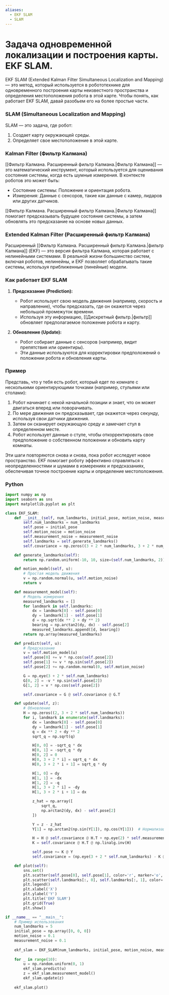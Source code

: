 ```yaml
---
aliases:
  - EKF SLAM
  - SLAM
---
```

# Задача одновременной локализации и построения карты. EKF SLAM.

EKF SLAM (Extended Kalman Filter Simultaneous Localization and Mapping) — это метод, который используется в робототехнике для одновременного построения карты неизвестного пространства и определения местоположения робота в этой карте. Чтобы понять, как работает EKF SLAM, давай разобьем его на более простые части.

### SLAM (Simultaneous Localization and Mapping)

SLAM — это задача, где робот:
1. Создает карту окружающей среды.
2. Определяет свое местоположение в этой карте.

### Kalman Filter (Фильтр Калмана)

[[Фильтр Калмана. Расширенный фильтр Калмана.|Фильтр Калмана]] — это математический инструмент, который используется для оценивания состояния системы, когда есть шумные измерения. В контексте роботов это может быть:
- Состояние системы: Положение и ориентация робота.
- Измерения: Данные с сенсоров, такие как данные с камер, лидаров или других датчиков.

[[Фильтр Калмана. Расширенный фильтр Калмана.|Фильтр Калмана]] помогает предсказывать будущее состояние системы, а затем обновлять это предсказание на основе новых данных.

### Extended Kalman Filter (Расширенный фильтр Калмана)

Расширенный [[Фильтр Калмана. Расширенный фильтр Калмана.|фильтр Калмана]] (EKF) — это версия фильтра Калмана, которая работает с нелинейными системами. В реальной жизни большинство систем, включая роботов, нелинейны, и EKF позволяет обрабатывать такие системы, используя приближенные (линейные) модели.

### Как работает EKF SLAM

1. **Предсказание (Prediction):**
   - Робот использует свою модель движения (например, скорость и направление), чтобы предсказать, где он окажется через небольшой промежуток времени.
   - Используя эту информацию, [[Дискретный фильтр.|фильтр]] обновляет предполагаемое положение робота и карту.

2. **Обновление (Update):**
   - Робот собирает данные с сенсоров (например, видит препятствия или ориентиры).
   - Эти данные используются для корректировки предположений о положении робота и обновления карты.

### Пример

Представь, что у тебя есть робот, который едет по комнате с несколькими ориентирующими точками (например, стульями или столами):
1. Робот начинает с некой начальной позиции и знает, что он может двигаться вперед или поворачивать.
2. По мере движения он предсказывает, где окажется через секунду, используя свои датчики движения.
3. Затем он сканирует окружающую среду и замечает стул в определенном месте.
4. Робот использует данные о стуле, чтобы откорректировать свое предположение о собственном положении и обновить карту комнаты.

Эти шаги повторяются снова и снова, пока робот исследует новое пространство. EKF помогает роботу эффективно справляться с неопределенностями и шумами в измерениях и предсказаниях, обеспечивая точное построение карты и определение местоположения.

### Python

```python
import numpy as np
import seaborn as sns
import matplotlib.pyplot as plt

class EKF_SLAM:
    def __init__(self, num_landmarks, initial_pose, motion_noise, measurement_noise):
        self.num_landmarks = num_landmarks
        self.pose = initial_pose
        self.motion_noise = motion_noise
        self.measurement_noise = measurement_noise
        self.landmarks = self.generate_landmarks()
        self.covariance = np.zeros((3 + 2 * num_landmarks, 3 + 2 * num_landmarks))

    def generate_landmarks(self):
        return np.random.uniform(-10, 10, size=(self.num_landmarks, 2))

    def motion_model(self, u):
        # Простая модель движения
        v = np.random.normal(u, self.motion_noise)
        return v

    def measurement_model(self):
        # Модель измерения
        measured_landmarks = []
        for landmark in self.landmarks:
            dx = landmark[0] - self.pose[0]
            dy = landmark[1] - self.pose[1]
            d = np.sqrt(dx ** 2 + dy ** 2)
            bearing = np.arctan2(dy, dx) - self.pose[2]
            measured_landmarks.append([d, bearing])
        return np.array(measured_landmarks)

    def predict(self, u):
        # Предсказание
        v = self.motion_model(u)
        self.pose[0] += v * np.cos(self.pose[2])
        self.pose[1] += v * np.sin(self.pose[2])
        self.pose[2] += np.random.normal(0, self.motion_noise)

        G = np.eye(3 + 2 * self.num_landmarks)
        G[0, 2] = -v * np.sin(self.pose[2])
        G[1, 2] = v * np.cos(self.pose[2])

        self.covariance = G @ self.covariance @ G.T

    def update(self, z):
        # Обновление
        H = np.zeros((2, 3 + 2 * self.num_landmarks))
        for i, landmark in enumerate(self.landmarks):
            dx = landmark[0] - self.pose[0]
            dy = landmark[1] - self.pose[1]
            q = dx ** 2 + dy ** 2
            sqrt_q = np.sqrt(q)

            H[0, 0] = -sqrt_q * dx
            H[0, 1] = -sqrt_q * dy
            H[0, 2] = 0
            H[0, 3 + 2 * i] = sqrt_q * dx
            H[0, 3 + 2 * i + 1] = sqrt_q * dy

            H[1, 0] = dy
            H[1, 1] = -dx
            H[1, 2] = -q
            H[1, 3 + 2 * i] = -dy
            H[1, 3 + 2 * i + 1] = dx

            z_hat = np.array([
                sqrt_q,
                np.arctan2(dy, dx) - self.pose[2]
            ])

            Y = z - z_hat
            Y[1] = np.arctan2(np.sin(Y[1]), np.cos(Y[1]))  # Нормализация угла

            H = H @ self.covariance @ H.T + np.eye(2) * self.measurement_noise
            K = self.covariance @ H.T @ np.linalg.inv(H)

            self.pose += K @ Y
            self.covariance = (np.eye(3 + 2 * self.num_landmarks) - K @ H) @ self.covariance

    def plot(self):
        sns.set()
        plt.scatter(self.pose[0], self.pose[1], color='r', marker='o', label='Robot Pose')
        plt.scatter(self.landmarks[:, 0], self.landmarks[:, 1], color='b', marker='*', label='Landmarks')
        plt.legend()
        plt.xlabel('X')
        plt.ylabel('Y')
        plt.title('EKF SLAM')
        plt.grid(True)
        plt.show()

if __name__ == "__main__":
	# Пример использования
	num_landmarks = 5
	initial_pose = np.array([0, 0, 0])
	motion_noise = 0.1
	measurement_noise = 0.1
	
	ekf_slam = EKF_SLAM(num_landmarks, initial_pose, motion_noise, measurement_noise)
	
	for _ in range(10):
	    u = np.random.uniform(0, 1)
	    ekf_slam.predict(u)
	    z = ekf_slam.measurement_model()
	    ekf_slam.update(z)
	
	ekf_slam.plot()

```

